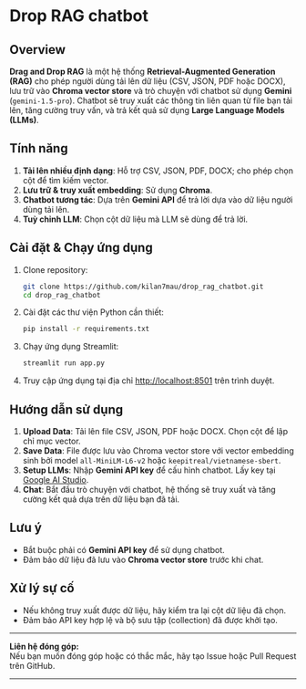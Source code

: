 # Drop RAG chatbot

## Overview


**Drag and Drop RAG** là một hệ thống **Retrieval-Augmented Generation (RAG)** cho phép người dùng tải lên dữ liệu (CSV, JSON, PDF hoặc DOCX), lưu trữ vào **Chroma vector store** và trò chuyện với chatbot sử dụng **Gemini** (`gemini-1.5-pro`). Chatbot sẽ truy xuất các thông tin liên quan từ file bạn tải lên, tăng cường truy vấn, và trả kết quả sử dụng **Large Language Models (LLMs)**.

## Tính năng

1. **Tải lên nhiều định dạng**: Hỗ trợ CSV, JSON, PDF, DOCX; cho phép chọn cột để tìm kiếm vector.
2. **Lưu trữ & truy xuất embedding**: Sử dụng **Chroma**.
3. **Chatbot tương tác**: Dựa trên **Gemini API** để trả lời dựa vào dữ liệu người dùng tải lên.
4. **Tuỳ chỉnh LLM**: Chọn cột dữ liệu mà LLM sẽ dùng để trả lời.

## Cài đặt & Chạy ứng dụng

1. Clone repository:
   ```bash
   git clone https://github.com/kilan7mau/drop_rag_chatbot.git
   cd drop_rag_chatbot
   ```

2. Cài đặt các thư viện Python cần thiết:
   ```bash
   pip install -r requirements.txt
   ```

3. Chạy ứng dụng Streamlit:
   ```bash
   streamlit run app.py
   ```

4. Truy cập ứng dụng tại địa chỉ [http://localhost:8501](http://localhost:8501) trên trình duyệt.

## Hướng dẫn sử dụng

1. **Upload Data**: Tải lên file CSV, JSON, PDF hoặc DOCX. Chọn cột để lập chỉ mục vector.
2. **Save Data**: File được lưu vào Chroma vector store với vector embedding sinh bởi model `all-MiniLM-L6-v2` hoặc `keepitreal/vietnamese-sbert`.
3. **Setup LLMs**: Nhập **Gemini API key** để cấu hình chatbot. Lấy key tại [Google AI Studio](https://aistudio.google.com/app/apikey).
4. **Chat**: Bắt đầu trò chuyện với chatbot, hệ thống sẽ truy xuất và tăng cường kết quả dựa trên dữ liệu bạn đã tải.

## Lưu ý

- Bắt buộc phải có **Gemini API key** để sử dụng chatbot.
- Đảm bảo dữ liệu đã lưu vào **Chroma vector store** trước khi chat.

## Xử lý sự cố

- Nếu không truy xuất được dữ liệu, hãy kiểm tra lại cột dữ liệu đã chọn.
- Đảm bảo API key hợp lệ và bộ sưu tập (collection) đã được khởi tạo.

---

**Liên hệ đóng góp:**  
Nếu bạn muốn đóng góp hoặc có thắc mắc, hãy tạo Issue hoặc Pull Request trên GitHub.

---
